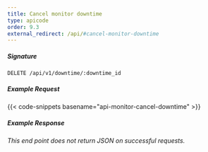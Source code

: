 ```yaml
---
title: Cancel monitor downtime
type: apicode
order: 9.3
external_redirect: /api/#cancel-monitor-downtime
---
```


##### Signature
`DELETE /api/v1/downtime/:downtime_id`
##### Example Request
{{< code-snippets basename="api-monitor-cancel-downtime" >}}
##### Example Response
*This end point does not return JSON on successful requests.*